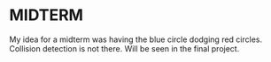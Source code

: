 # MIDTERM
My idea for a midterm was having the blue circle dodging red circles.
Collision detection is not there.
Will be seen in the final project.
